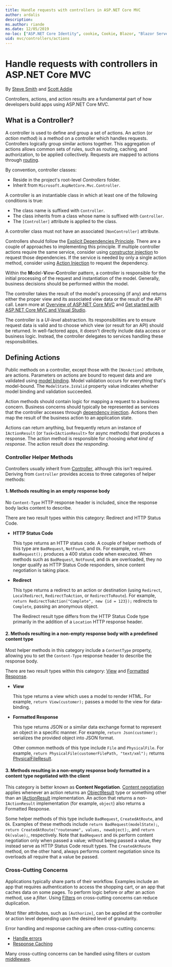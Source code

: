 ```yaml
---
title: Handle requests with controllers in ASP.NET Core MVC
author: ardalis
description: 
ms.author: riande
ms.date: 12/05/2019
no-loc: ["ASP.NET Core Identity", cookie, Cookie, Blazor, "Blazor Server", "Blazor WebAssembly", "Identity", "Let's Encrypt", Razor, SignalR]
uid: mvc/controllers/actions
---
```

# Handle requests with controllers in ASP.NET Core MVC

By [Steve Smith](https://ardalis.com/) and [Scott Addie](https://github.com/scottaddie)

Controllers, actions, and action results are a fundamental part of how developers build apps using ASP.NET Core MVC.

## What is a Controller?

A controller is used to define and group a set of actions. An action (or *action method*) is a method on a controller which handles requests. Controllers logically group similar actions together. This aggregation of actions allows common sets of rules, such as routing, caching, and authorization, to be applied collectively. Requests are mapped to actions through [routing](xref:mvc/controllers/routing).

By convention, controller classes:

* Reside in the project's root-level *Controllers* folder.
* Inherit from `Microsoft.AspNetCore.Mvc.Controller`.

A controller is an instantiable class in which at least one of the following conditions is true:

* The class name is suffixed with `Controller`.
* The class inherits from a class whose name is suffixed with `Controller`.
* The `[Controller]` attribute is applied to the class.

A controller class must not have an associated `[NonController]` attribute.

Controllers should follow the [Explicit Dependencies Principle](/dotnet/standard/modern-web-apps-azure-architecture/architectural-principles#explicit-dependencies). There are a couple of approaches to implementing this principle. If multiple controller actions require the same service, consider using [constructor injection](xref:mvc/controllers/dependency-injection#constructor-injection) to request those dependencies. If the service is needed by only a single action method, consider using [Action Injection](xref:mvc/controllers/dependency-injection#action-injection-with-fromservices) to request the dependency.

Within the **M**odel-**V**iew-**C**ontroller pattern, a controller is responsible for the initial processing of the request and instantiation of the model. Generally, business decisions should be performed within the model.

The controller takes the result of the model's processing (if any) and returns either the proper view and its associated view data or the result of the API call. Learn more at [Overview of ASP.NET Core MVC](xref:mvc/overview) and [Get started with ASP.NET Core MVC and Visual Studio](xref:tutorials/first-mvc-app/start-mvc).

The controller is a *UI-level* abstraction. Its responsibilities are to ensure request data is valid and to choose which view (or result for an API) should be returned. In well-factored apps, it doesn't directly include data access or business logic. Instead, the controller delegates to services handling these responsibilities.

## Defining Actions

Public methods on a controller, except those with the `[NonAction]` attribute, are actions. Parameters on actions are bound to request data and are validated using [model binding](xref:mvc/models/model-binding). Model validation occurs for everything that's model-bound. The `ModelState.IsValid` property value indicates whether model binding and validation succeeded.

Action methods should contain logic for mapping a request to a business concern. Business concerns should typically be represented as services that the controller accesses through [dependency injection](xref:mvc/controllers/dependency-injection). Actions then map the result of the business action to an application state.

Actions can return anything, but frequently return an instance of `IActionResult` (or `Task<IActionResult>` for async methods) that produces a response. The action method is responsible for choosing *what kind of response*. The action result *does the responding*.

### Controller Helper Methods

Controllers usually inherit from [Controller](/dotnet/api/microsoft.aspnetcore.mvc.controller), although this isn't required. Deriving from `Controller` provides access to three categories of helper methods:

#### 1. Methods resulting in an empty response body

No `Content-Type` HTTP response header is included, since the response body lacks content to describe.

There are two result types within this category: Redirect and HTTP Status Code.

* **HTTP Status Code**

    This type returns an HTTP status code. A couple of helper methods of this type are `BadRequest`, `NotFound`, and `Ok`. For example, `return BadRequest();` produces a 400 status code when executed. When methods such as `BadRequest`, `NotFound`, and `Ok` are overloaded, they no longer qualify as HTTP Status Code responders, since content negotiation is taking place.

* **Redirect**

    This type returns a redirect to an action or destination (using `Redirect`, `LocalRedirect`, `RedirectToAction`, or `RedirectToRoute`). For example, `return RedirectToAction("Complete", new {id = 123});` redirects to `Complete`, passing an anonymous object.

    The Redirect result type differs from the HTTP Status Code type primarily in the addition of a `Location` HTTP response header.

#### 2. Methods resulting in a non-empty response body with a predefined content type

Most helper methods in this category include a `ContentType` property, allowing you to set the `Content-Type` response header to describe the response body.

There are two result types within this category: [View](xref:mvc/views/overview) and [Formatted Response](xref:web-api/advanced/formatting).

* **View**

    This type returns a view which uses a model to render HTML. For example, `return View(customer);` passes a model to the view for data-binding.

* **Formatted Response**

    This type returns JSON or a similar data exchange format to represent an object in a specific manner. For example, `return Json(customer);` serializes the provided object into JSON format.
    
    Other common methods of this type include `File` and `PhysicalFile`. For example, `return PhysicalFile(customerFilePath, "text/xml");` returns [PhysicalFileResult](/dotnet/api/microsoft.aspnetcore.mvc.physicalfileresult).

#### 3. Methods resulting in a non-empty response body formatted in a content type negotiated with the client

This category is better known as **Content Negotiation**. [Content negotiation](xref:web-api/advanced/formatting#content-negotiation) applies whenever an action returns an [ObjectResult](/dotnet/api/microsoft.aspnetcore.mvc.objectresult) type or something other than an [IActionResult](/dotnet/api/microsoft.aspnetcore.mvc.iactionresult) implementation. An action that returns a non-`IActionResult` implementation (for example, `object`) also returns a Formatted Response.

Some helper methods of this type include `BadRequest`, `CreatedAtRoute`, and `Ok`. Examples of these methods include `return BadRequest(modelState);`, `return CreatedAtRoute("routename", values, newobject);`, and `return Ok(value);`, respectively. Note that `BadRequest` and `Ok` perform content negotiation only when passed a value; without being passed a value, they instead serve as HTTP Status Code result types. The `CreatedAtRoute` method, on the other hand, always performs content negotiation since its overloads all require that a value be passed.

### Cross-Cutting Concerns

Applications typically share parts of their workflow. Examples include an app that requires authentication to access the shopping cart, or an app that caches data on some pages. To perform logic before or after an action method, use a *filter*. Using [Filters](xref:mvc/controllers/filters) on cross-cutting concerns can reduce duplication.

Most filter attributes, such as `[Authorize]`, can be applied at the controller or action level depending upon the desired level of granularity.

Error handling and response caching are often cross-cutting concerns:
* [Handle errors](xref:mvc/controllers/filters#exception-filters)
* [Response Caching](xref:performance/caching/response)

Many cross-cutting concerns can be handled using filters or custom [middleware](xref:fundamentals/middleware/index).
